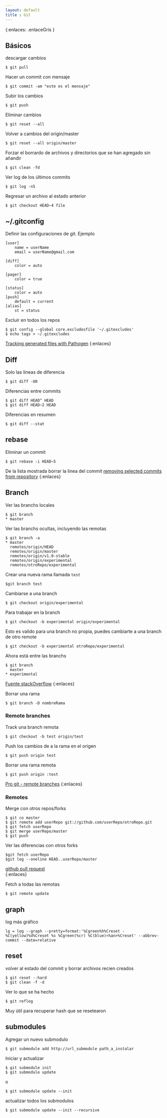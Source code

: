 ```yaml
--- 
layout: default
title : Git
---
```

{:enlaces: .enlaceGris }  

## Básicos 

descargar cambios  

	$ git pull 

Hacer un commit con mensaje  

	$ git commit -am "este es el mensaje"

Subir los cambios  

	$ git push

Eliminar cambios 

	$ git reset --all 

Volver a cambios del origin/master
	
	$ git reset --all origin/master

Forzar el borrardo de archivos y directorios que se han agregado sin añandir 

	$ git clean -fd

Ver log de los últimos commits 

    $ git log -n5

Regresar un archivo al estado anterior 

    $ git checkout HEAD~4 file

## ~/.gitconfig

Definir las configuraciones de git. Ejemplo 

	[user]
		name = userName
		email = userName@gmail.com

	[diff]
		color = auto

	[pager]
		color = true

	[status]
		color = auto
	[push]
		default = current
	[alias]
		st = status

Excluir en todos los repos

	$ git config --global core.excludesfile '~/.gitexcludes'
	$ echo tags > ~/.gitexcludes

[Tracking generated files with Pathogen](https://github.com/tpope/vim-pathogen/issues/18)
{:enlaces} 

## Diff
	
Solo las lineas de diferencia  

	$ git diff -U0 

Diferencias entre commits  

	$ git diff HEAD^ HEAD
	$ git diff HEAD~2 HEAD 

Diferencias en resumen  

	$ git diff --stat

## rebase 

Eliminar un commit 

	$ git rebase -i HEAD~5

De la lista mostrada borrar la linea del commit
[removing selected commits from repository](http://stackoverflow.com/questions/495345/git-removing-selected-commits-from-repository)
{:enlaces} 

## Branch

Ver las branchs locales  

    $ git branch   
    * master

Ver las branchs ocultas, incluyendo las remotas  

    $ git branch -a
    * master
      remotes/origin/HEAD
      remotes/origin/master
      remotes/origin/v1.0-stable
      remotes/origin/experimental
	  remotes/otroRepo/experimental

Crear una nueva rama llamada `test`  

	$git branch test

Cambiarse a una branch 

    $ git checkout origin/experimental

Para trabajar en la branch 

    $ git checkout -b experimental origin/experimental

Esto es valido para una branch no propia, puedes cambiarte a una branch de otro remote

	$ git checkout -b experimental otroRepo/experimental 

Ahora está entre las branchs 

    $ git branch
      master
    * experimental


[Fuente stackOverflow](http://stackoverflow.com/questions/67699/how-do-i-clone-all-remote-branches-with-git)
{:enlaces} 

Borrar una rama

	$ git branch -D nombreRama

### Remote branches

Track una branch remota

	$ git checkout -b test origin/test

Push los cambios de a la rama en el origen 

	$ git push origin test

Borrar una rama remota

	$ git push origin :test

[ Pro git - remote branches](http://progit.org/book/ch3-5.html)
{:enlaces} 

### Remotes

Merge con otros repos/forks

	$ git co master
	$ git remote add userRepo git://github.com/userRepo/otroRepo.git
	$ git fetch userRepo 
	$ git merge userRepo/master
	$ git push 

Ver las diferencias con otros forks

	$git fetch userRepo
	$git log --oneline HEAD..userRepo/master

[github pull request](http://help.github.com/send-pull-requests/)  
{:enlaces} 

Fetch a todas las remotas

	$ git remote update


## graph 

log más gráfico 

	lg = log --graph --pretty=format:'%Cgreen%h%Creset -%C(yellow)%d%Creset %s %Cgreen(%cr) %C(blue)<%an>%Creset' --abbrev-commit --date=relative

## reset
volver al estado del commit y borrar archivos recien creados
	
	$ git reset --hard
	$ git clean -f -d

Ver lo que se ha hecho 

	$ git reflog

Muy útil para recuperar hash que se resetearon	

## submodules

Agregar un nuevo submodulo

	$ git submodule add http://url_submodule path_a_instalar
	
Iniciar y actualizar 

	$ git submodule init 
	$ git submodule update 
	
o 

	$ git submodule update --init

actualizar todos los submodulos

	$ git submodule update --init --recursive



